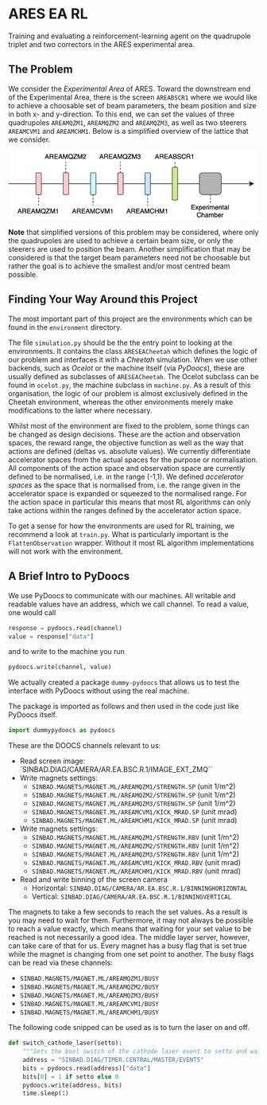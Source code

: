 # ARES EA RL

Training and evaluating a reinforcement-learning agent on the quadrupole triplet and two correctors in the ARES experimental area.

## The Problem

We consider the _Experimental Area_ of ARES. Toward the downstream end of the Experimental Area, there is the screen `AREABSCR1` where we would like to achieve a choosable set of beam parameters, the beam position and size in both x- and y-direction. To this end, we can set the values of three quadrupoles `AREAMQZM1`, `AREAMQZM2` and `AREAMQZM3`, as well as two steerers `AREAMCVM1` and `AREAMCHM1`. Below is a simplified overview of the lattice that we consider.

![ARES EA Lattice](figures/ares_ea_lattice.jpg)

__Note__ that simplified versions of this problem may be considered, where only the quadrupoles are used to achieve a certain beam size, or only the steerers are used to position the beam. Another simplification that may be considered is that the target beam parameters need not be choosable but rather the goal is to achieve the smallest and/or most centred beam possible.

## Finding Your Way Around this Project

The most important part of this project are the environments  which can be found in the `environment` directory.

The file `simulation.py` should be the the entry point to looking at the environments. It contains the class `ARESEACheetah` which defines the logic of our problem and interfaces it with a _Cheetah_ simulation. When we use other backends, such as _Ocelot_ or the machine itself (via _PyDoocs_), these are usually defined as subclasses of `ARESEACheetah`. The Ocelot subclass can be found in `ocelot.py`, the machine subclass in `machine.py`. As a result of this organisation, the logic of our problem is almost exclusively defined in the Cheetah environment, whereas the other environments merely make modifications to the latter where necessary.

Whilst most of the environment are fixed to the problem, some things can be changed as design decisions. These are the action and observation spaces, the reward range, the objective function as well as the way that actions are defined (deltas vs. absolute values). We currently differentiate accelerator spaces from the actual spaces for the purpose or normalisation. All components of the action space and observation space are currently defined to be normalised, i.e. in the range (-1,1). We defined _accelerator spaces_ as the space that is normalised from, i.e. the range given in the accelerator space is expanded or squeezed to the normalised range. For the action space in particular this means that most RL algorithms can only take actions within the ranges defined by the accelerator action space.

To get a sense for how the environments are used for RL training, we recommend a look at `train.py`. What is particularly important is the `FlattenObservation` wrapper. Without it most RL algorithm implementations will not work with the environment.

## A Brief Intro to PyDoocs

We use PyDoocs to communicate with our machines. All writable and readable values have an address, which we call channel. To read a value, one would call

```python
response = pydoocs.read(channel)
value = response["data"]
```

and to write to the machine you run

```python
pydoocs.write(channel, value)
```

We actually created a package `dummy-pydoocs` that allows us to test the interface with PyDoocs without using the real machine.

The package is imported as follows and then used in the code just like PyDoocs itself.

```python
import dummypydoocs as pydoocs
```

These are the DOOCS channels relevant to us:

 - Read screen image: `SINBAD.DIAG/CAMERA/AR.EA.BSC.R.1/IMAGE_EXT_ZMQ``
 - Write magnets settings:
   - `SINBAD.MAGNETS/MAGNET.ML/AREAMQZM1/STRENGTH.SP` (unit 1/m^2)
   - `SINBAD.MAGNETS/MAGNET.ML/AREAMQZM2/STRENGTH.SP` (unit 1/m^2)
   - `SINBAD.MAGNETS/MAGNET.ML/AREAMQZM3/STRENGTH.SP` (unit 1/m^2)
   - `SINBAD.MAGNETS/MAGNET.ML/AREAMCVM1/KICK_MRAD.SP` (unit mrad)
   - `SINBAD.MAGNETS/MAGNET.ML/AREAMCHM1/KICK_MRAD.SP` (unit mrad)
 - Write magnets settings:
   - `SINBAD.MAGNETS/MAGNET.ML/AREAMQZM1/STRENGTH.RBV` (unit 1/m^2)
   - `SINBAD.MAGNETS/MAGNET.ML/AREAMQZM2/STRENGTH.RBV` (unit 1/m^2)
   - `SINBAD.MAGNETS/MAGNET.ML/AREAMQZM3/STRENGTH.RBV` (unit 1/m^2)
   - `SINBAD.MAGNETS/MAGNET.ML/AREAMCVM1/KICK_MRAD.RBV` (unit mrad)
   - `SINBAD.MAGNETS/MAGNET.ML/AREAMCHM1/KICK_MRAD.RBV` (unit mrad)
 - Read and write binning of the screen camera
   - Horizontal: `SINBAD.DIAG/CAMERA/AR.EA.BSC.R.1/BINNINGHORIZONTAL`
   - Vertical: `SINBAD.DIAG/CAMERA/AR.EA.BSC.R.1/BINNINGVERTICAL`

The magnets to take a few seconds to reach the set values. As a result is you may need to wait for them. Furthermore, it may not always be possible to reach a value exactly, which means that waiting for your set value to be reached is not necessarily a good idea. The middle layer server, however, can take care of that for us. Every magnet has a busy flag that is set true while the magnet is changing from one set point to another. The busy flags can be read via these channels:

 - `SINBAD.MAGNETS/MAGNET.ML/AREAMQZM1/BUSY`
 - `SINBAD.MAGNETS/MAGNET.ML/AREAMQZM2/BUSY`
 - `SINBAD.MAGNETS/MAGNET.ML/AREAMQZM3/BUSY`
 - `SINBAD.MAGNETS/MAGNET.ML/AREAMCVM1/BUSY`
 - `SINBAD.MAGNETS/MAGNET.ML/AREAMCHM1/BUSY`

The following code snipped can be used as is to turn the laser on and off.

```python
def switch_cathode_laser(setto):
    """Sets the bool switch of the cathode laser event to setto and waits a second."""
    address = "SINBAD.DIAG/TIMER.CENTRAL/MASTER/EVENT5"
    bits = pydoocs.read(address)["data"]
    bits[0] = 1 if setto else 0
    pydoocs.write(address, bits)
    time.sleep(1)
```
